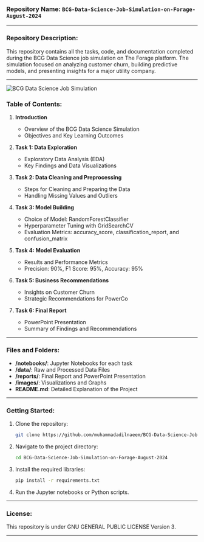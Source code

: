 
### Repository Name: `BCG-Data-Science-Job-Simulation-on-Forage-August-2024`

---

### Repository Description:
This repository contains all the tasks, code, and documentation completed during the BCG Data Science job simulation on The Forage platform. The simulation focused on analyzing customer churn, building predictive models, and presenting insights for a major utility company.

---

![BCG Data Science Job Simulation](https://github.com/user-attachments/assets/33f51d13-4e3c-409c-ab73-5518ff3319dd)



### Table of Contents:
1. **Introduction**
   - Overview of the BCG Data Science Simulation
   - Objectives and Key Learning Outcomes

2. **Task 1: Data Exploration**
   - Exploratory Data Analysis (EDA)
   - Key Findings and Data Visualizations

3. **Task 2: Data Cleaning and Preprocessing**
   - Steps for Cleaning and Preparing the Data
   - Handling Missing Values and Outliers

4. **Task 3: Model Building**
   - Choice of Model: RandomForestClassifier
   - Hyperparameter Tuning with GridSearchCV
   - Evaluation Metrics: accuracy_score, classification_report, and confusion_matrix

5. **Task 4: Model Evaluation**
   - Results and Performance Metrics
   - Precision: 90%, F1 Score: 95%, Accuracy: 95%

6. **Task 5: Business Recommendations**
   - Insights on Customer Churn
   - Strategic Recommendations for PowerCo

7. **Task 6: Final Report**
   - PowerPoint Presentation 
   - Summary of Findings and Recommendations

---

### Files and Folders:
- **/notebooks/**: Jupyter Notebooks for each task
- **/data/**: Raw and Processed Data Files
- **/reports/**: Final Report and PowerPoint Presentation
- **/images/**: Visualizations and Graphs
- **README.md**: Detailed Explanation of the Project

---

### Getting Started:
1. Clone the repository:
   ```bash
   git clone https://github.com/muhammadadilnaeem/BCG-Data-Science-Job-Simulation-on-Forage-August-2024.git
   ```
2. Navigate to the project directory:
   ```bash
   cd BCG-Data-Science-Job-Simulation-on-Forage-August-2024
   ```
3. Install the required libraries:
   ```bash
   pip install -r requirements.txt
   ```
4. Run the Jupyter notebooks or Python scripts.

---

### License:
This repository is under GNU GENERAL PUBLIC LICENSE Version 3.

---
